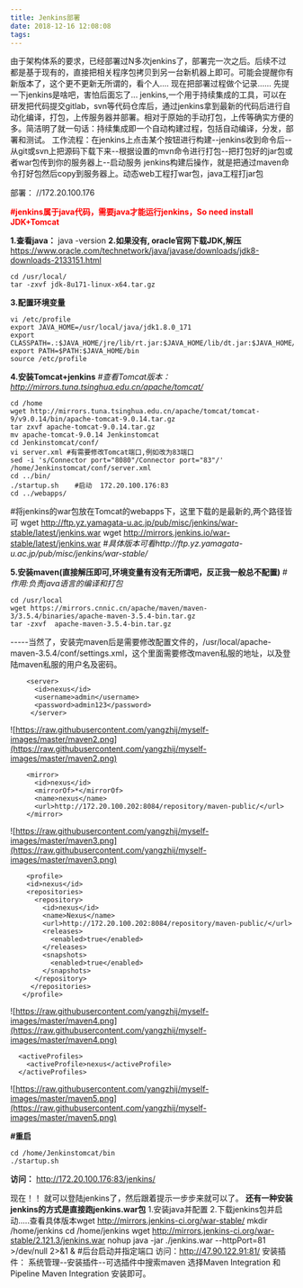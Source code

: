 ```yaml
---
title: Jenkins部署
date: 2018-12-16 12:08:08
tags:
---
```

由于架构体系的要求，已经部署过N多次jenkins了，部署完一次之后。后续不过都是基于现有的，直接把相关程序包拷贝到另一台新机器上即可。可能会提醒你有新版本了，这个更不更新无所谓的，看个人....
现在把部署过程做个记录......
先提一下jenkins是啥吧，害怕后面忘了...
jenkins,一个用于持续集成的工具，可以在研发把代码提交gitlab，svn等代码仓库后，通过jenkins拿到最新的代码后进行自动化编译，打包，上传服务器并部署。相对于原始的手动打包，上传等确实方便的多。简洁明了就一句话：持续集成即一个自动构建过程，包括自动编译，分发，部署和测试。
工作流程：在jenkins上点击某个按钮进行构建--jenkins收到命令后--从git或svn上把源码下载下来--根据设置的mvn命令进行打包--把打包好的jar包或者war包传到你的服务器上--启动服务
jenkins构建后操作，就是把通过maven命令打好包然后copy到服务器上。动态web工程打war包，java工程打jar包	

部署：  //172.20.100.176

<font color="#FF0000">**#jenkins属于java代码，需要java才能运行jenkins，So need install JDK+Tomcat**</font>

**1.查看java：**   java -version
**2.如果没有, oracle官网下载JDK,解压**
https://www.oracle.com/technetwork/java/javase/downloads/jdk8-downloads-2133151.html
```
cd /usr/local/
tar -zxvf jdk-8u171-linux-x64.tar.gz
```
**3.配置环境变量**
```
vi /etc/profile
export JAVA_HOME=/usr/local/java/jdk1.8.0_171
export CLASSPATH=.:$JAVA_HOME/jre/lib/rt.jar:$JAVA_HOME/lib/dt.jar:$JAVA_HOME/lib/tools.jar
export PATH=$PATH:$JAVA_HOME/bin
source /etc/profile
```
**4.安装Tomcat+jenkins**
_#查看Tomcat版本： http://mirrors.tuna.tsinghua.edu.cn/apache/tomcat/_
```
cd /home
wget http://mirrors.tuna.tsinghua.edu.cn/apache/tomcat/tomcat-9/v9.0.14/bin/apache-tomcat-9.0.14.tar.gz
tar zxvf apache-tomcat-9.0.14.tar.gz 
mv apache-tomcat-9.0.14 Jenkinstomcat
cd Jenkinstomcat/conf/
vi server.xml #有需要修改Tomcat端口,例如改为83端口   
sed -i 's/Connector port="8080"/Connector port="83"/' /home/Jenkinstomcat/conf/server.xml  
cd ../bin/
./startup.sh    #启动  172.20.100.176:83
cd ../webapps/
```
#将jenkins的war包放在Tomcat的webapps下，这里下载的是最新的,两个路径皆可
wget http://ftp.yz.yamagata-u.ac.jp/pub/misc/jenkins/war-stable/latest/jenkins.war 
wget http://mirrors.jenkins.io/war-stable/latest/jenkins.war 
_#具体版本可看http://ftp.yz.yamagata-u.ac.jp/pub/misc/jenkins/war-stable/_ 

**5.安装maven(直接解压即可,环境变量有没有无所谓吧，反正我一般总不配置)**
_#作用:负责java语言的编译和打包_
```
cd /usr/local
wget https://mirrors.cnnic.cn/apache/maven/maven-3/3.5.4/binaries/apache-maven-3.5.4-bin.tar.gz
tar -zxvf  apache-maven-3.5.4-bin.tar.gz
```
-----当然了，安装完maven后是需要修改配置文件的，/usr/local/apache-maven-3.5.4/conf/settings.xml，这个里面需要修改maven私服的地址，以及登陆maven私服的用户名及密码。
```
    <server>
      <id>nexus</id>
      <username>admin</username>
      <password>admin123</password>
     </server>
```
![https://raw.githubusercontent.com/yangzhij/myself-images/master/maven2.png](https://raw.githubusercontent.com/yangzhij/myself-images/master/maven2.png)
```
    <mirror>
      <id>nexus</id>
      <mirrorOf>*</mirrorOf>
      <name>nexus</name>
      <url>http://172.20.100.202:8084/repository/maven-public/</url>
    </mirror>
```
![https://raw.githubusercontent.com/yangzhij/myself-images/master/maven3.png](https://raw.githubusercontent.com/yangzhij/myself-images/master/maven3.png)
```
    <profile>
    <id>nexus</id>
    <repositories>
      <repository>
        <id>nexus</id>
        <name>Nexus</name>
        <url>http://172.20.100.202:8084/repository/maven-public/</url>
        <releases>
          <enabled>true</enabled>
        </releases>
        <snapshots>
          <enabled>true</enabled>
        </snapshots>
      </repository>
     </repositories>
   </profile>
```
![https://raw.githubusercontent.com/yangzhij/myself-images/master/maven4.png](https://raw.githubusercontent.com/yangzhij/myself-images/master/maven4.png)
```
  <activeProfiles>
    <activeProfile>nexus</activeProfile>
  </activeProfiles>
```
![https://raw.githubusercontent.com/yangzhij/myself-images/master/maven5.png](https://raw.githubusercontent.com/yangzhij/myself-images/master/maven5.png)

**#重启**  
```  
cd /home/Jenkinstomcat/bin
./startup.sh 
```              
**访问：**
http://172.20.100.176:83/jenkins/

现在！！  就可以登陆jenkins了，然后跟着提示一步步来就可以了。
**还有一种安装jenkins的方式是直接跑jenkins.war包**
1.安装java并配置
2.下载jenkins包并启动.....查看具体版本wget http://mirrors.jenkins-ci.org/war-stable/
mkdir /home/jenkins
cd /home/jenkins
wget http://mirrors.jenkins-ci.org/war-stable/2.121.3/jenkins.war
nohup java -jar ./jenkins.war --httpPort=81 >/dev/null 2>&1 &        #后台启动并指定端口
访问：http://47.90.122.91:81/
安装插件： 系统管理--安装插件--可选插件中搜索maven  	选择Maven Integration 和 Pipeline Maven Integration 安装即可。


























